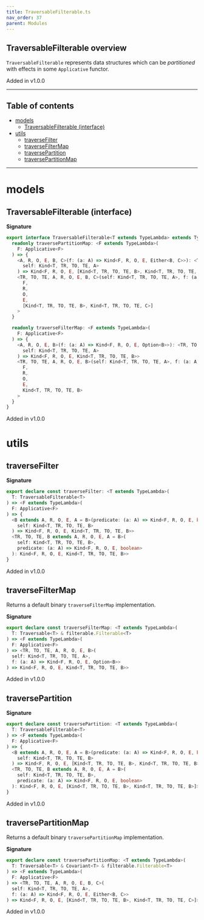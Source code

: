 ```yaml
---
title: TraversableFilterable.ts
nav_order: 37
parent: Modules
---
```


## TraversableFilterable overview

`TraversableFilterable` represents data structures which can be _partitioned_ with effects in some `Applicative` functor.

Added in v1.0.0

---

<h2 class="text-delta">Table of contents</h2>

- [models](#models)
  - [TraversableFilterable (interface)](#traversablefilterable-interface)
- [utils](#utils)
  - [traverseFilter](#traversefilter)
  - [traverseFilterMap](#traversefiltermap)
  - [traversePartition](#traversepartition)
  - [traversePartitionMap](#traversepartitionmap)

---

# models

## TraversableFilterable (interface)

**Signature**

```ts
export interface TraversableFilterable<T extends TypeLambda> extends TypeClass<T> {
  readonly traversePartitionMap: <F extends TypeLambda>(
    F: Applicative<F>
  ) => {
    <A, R, O, E, B, C>(f: (a: A) => Kind<F, R, O, E, Either<B, C>>): <TR, TO, TE>(
      self: Kind<T, TR, TO, TE, A>
    ) => Kind<F, R, O, E, [Kind<T, TR, TO, TE, B>, Kind<T, TR, TO, TE, C>]>
    <TR, TO, TE, A, R, O, E, B, C>(self: Kind<T, TR, TO, TE, A>, f: (a: A) => Kind<F, R, O, E, Either<B, C>>): Kind<
      F,
      R,
      O,
      E,
      [Kind<T, TR, TO, TE, B>, Kind<T, TR, TO, TE, C>]
    >
  }

  readonly traverseFilterMap: <F extends TypeLambda>(
    F: Applicative<F>
  ) => {
    <A, R, O, E, B>(f: (a: A) => Kind<F, R, O, E, Option<B>>): <TR, TO, TE>(
      self: Kind<T, TR, TO, TE, A>
    ) => Kind<F, R, O, E, Kind<T, TR, TO, TE, B>>
    <TR, TO, TE, A, R, O, E, B>(self: Kind<T, TR, TO, TE, A>, f: (a: A) => Kind<F, R, O, E, Option<B>>): Kind<
      F,
      R,
      O,
      E,
      Kind<T, TR, TO, TE, B>
    >
  }
}
```

Added in v1.0.0

# utils

## traverseFilter

**Signature**

```ts
export declare const traverseFilter: <T extends TypeLambda>(
  T: TraversableFilterable<T>
) => <F extends TypeLambda>(
  F: Applicative<F>
) => {
  <B extends A, R, O, E, A = B>(predicate: (a: A) => Kind<F, R, O, E, boolean>): <TR, TO, TE>(
    self: Kind<T, TR, TO, TE, B>
  ) => Kind<F, R, O, E, Kind<T, TR, TO, TE, B>>
  <TR, TO, TE, B extends A, R, O, E, A = B>(
    self: Kind<T, TR, TO, TE, B>,
    predicate: (a: A) => Kind<F, R, O, E, boolean>
  ): Kind<F, R, O, E, Kind<T, TR, TO, TE, B>>
}
```

Added in v1.0.0

## traverseFilterMap

Returns a default binary `traverseFilterMap` implementation.

**Signature**

```ts
export declare const traverseFilterMap: <T extends TypeLambda>(
  T: Traversable<T> & filterable.Filterable<T>
) => <F extends TypeLambda>(
  F: Applicative<F>
) => <TR, TO, TE, A, R, O, E, B>(
  self: Kind<T, TR, TO, TE, A>,
  f: (a: A) => Kind<F, R, O, E, Option<B>>
) => Kind<F, R, O, E, Kind<T, TR, TO, TE, B>>
```

Added in v1.0.0

## traversePartition

**Signature**

```ts
export declare const traversePartition: <T extends TypeLambda>(
  T: TraversableFilterable<T>
) => <F extends TypeLambda>(
  F: Applicative<F>
) => {
  <B extends A, R, O, E, A = B>(predicate: (a: A) => Kind<F, R, O, E, boolean>): <TR, TO, TE>(
    self: Kind<T, TR, TO, TE, B>
  ) => Kind<F, R, O, E, [Kind<T, TR, TO, TE, B>, Kind<T, TR, TO, TE, B>]>
  <TR, TO, TE, B extends A, R, O, E, A = B>(
    self: Kind<T, TR, TO, TE, B>,
    predicate: (a: A) => Kind<F, R, O, E, boolean>
  ): Kind<F, R, O, E, [Kind<T, TR, TO, TE, B>, Kind<T, TR, TO, TE, B>]>
}
```

Added in v1.0.0

## traversePartitionMap

Returns a default binary `traversePartitionMap` implementation.

**Signature**

```ts
export declare const traversePartitionMap: <T extends TypeLambda>(
  T: Traversable<T> & Covariant<T> & filterable.Filterable<T>
) => <F extends TypeLambda>(
  F: Applicative<F>
) => <TR, TO, TE, A, R, O, E, B, C>(
  self: Kind<T, TR, TO, TE, A>,
  f: (a: A) => Kind<F, R, O, E, Either<B, C>>
) => Kind<F, R, O, E, [Kind<T, TR, TO, TE, B>, Kind<T, TR, TO, TE, C>]>
```

Added in v1.0.0

